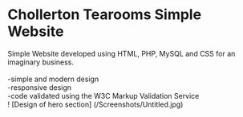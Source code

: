 # Chollerton Tearooms Simple Website
Simple Website developed using HTML, PHP, MySQL and CSS for an imaginary business.<br/>
<br/>
-simple and modern design<br/>
-responsive design<br/>
-code validated using the W3C Markup Validation Service<br/>
! [Design of hero section] (/Screenshots/Untitled.jpg)

